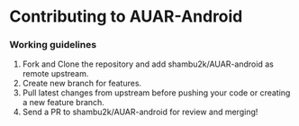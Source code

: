 # Contributing to AUAR-Android
### Working guidelines
1. Fork and Clone the repository and add shambu2k/AUAR-android as remote upstream.
2. Create new branch for features.
3. Pull latest changes from upstream before pushing your code or creating a new feature branch.
4. Send a PR to shambu2k/AUAR-android for review and merging!

